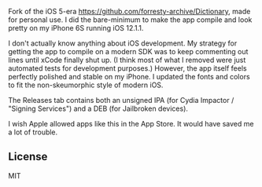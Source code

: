 Fork of the iOS 5-era https://github.com/forresty-archive/Dictionary, made for personal use. I did the bare-minimum to make the app compile and look pretty on my iPhone 6S running iOS 12.1.1.

I don't actually know anything about iOS development. My strategy for getting the app to compile on a modern SDK was to keep commenting out lines until xCode finally shut up. (I think most of what I removed were just automated tests for development purposes.) However, the app itself feels perfectly polished and stable on my iPhone. I updated the fonts and colors to fit the non-skeumorphic style of modern iOS.

The Releases tab contains both an unsigned IPA (for Cydia Impactor / "Signing Services") and a DEB (for Jailbroken devices). 

I wish Apple allowed apps like this in the App Store. It would have saved me a lot of trouble.

## License

MIT
